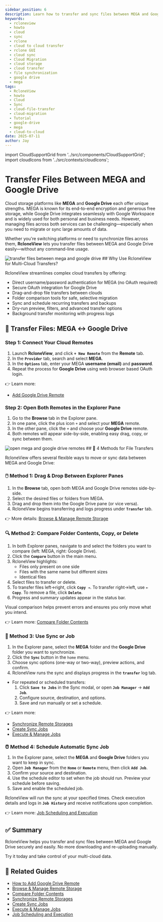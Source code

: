 ```yaml
---
sidebar_position: 6
description: Learn how to transfer and sync files between MEGA and Google Drive using RcloneView—secure, fast, and no command line required.
keywords:
  - rcloneview
  - howto
  - cloud
  - sync
  - rclone
  - cloud to cloud transfer
  - rclone GUI
  - cloud sync
  - Cloud Migration
  - cloud storage
  - cloud transfer
  - file synchronization
  - google drive
  - mega
tags:
  - RcloneView
  - howto
  - Cloud
  - Sync
  - cloud-file-transfer
  - cloud-migration
  - Tutorial
  - google-drive
  - mega
  - cloud-to-cloud
date: 2025-07-11
author: Jay
---
```

import CloudSupportGrid from '../src/components/CloudSupportGrid';
import cloudIcons from '../src/contexts/cloudIcons';


# Transfer Files Between MEGA and Google Drive

Cloud storage platforms like **MEGA** and **Google Drive** each offer unique strengths. MEGA is known for its end-to-end encryption and generous free storage, while Google Drive integrates seamlessly with Google Workspace and is widely used for both personal and business needs. However, managing files across both services can be challenging—especially when you need to migrate or sync large amounts of data.

Whether you're switching platforms or need to synchronize files across them, **RcloneView** lets you transfer files between MEGA and Google Drive easily—without any command-line usage.


<img src="/support/images/en/tutorials/transfer-files-between-mega-and-google-drive.png" alt="transfer files between mega and google drive" class="img-medium img-center" />
## Why Use RcloneView for Multi-Cloud Transfers?

RcloneView streamlines complex cloud transfers by offering:

- Direct username/password authentication for MEGA (no OAuth required)
- Secure OAuth integration for Google Drive
- Drag-and-drop file transfers between clouds
- Folder comparison tools for safe, selective migration
- Sync and schedule recurring transfers and backups
- Dry-run preview, filters, and advanced transfer options
- Background transfer monitoring with progress logs

## 🔄 Transfer Files: MEGA ↔ Google Drive

### Step 1: Connect Your Cloud Remotes

1. Launch **RcloneView**, and click **`+ New Remote`** from the **Remote** tab.  
2. In the **`Provider`** tab, search and select **MEGA**.  
3. In the **`Options`** tab, enter your MEGA **username (email)** and **password**.
4. Repeat the process for **Google Drive** using web browser based OAuth login.

👉 Learn more:  
- [Add Google Drive Remote](/support/howto/#step-2-adding-remote-storage-google-drive-example)

### Step 2: Open Both Remotes in the Explorer Pane

1. Go to the **Browse** tab in the Explorer pane.
2. In one pane, click the plus icon `+` and select your **MEGA** remote.
3. In the other pane, click the `+` and choose your **Google Drive** remote.
4. Both remotes will appear side-by-side, enabling easy drag, copy, or sync between them.

<img src="/support/images/en/tutorials/open-mega-and-google-drive-remotes.png" alt="open mega and google drive remotes" class="img-medium img-center" />
## 📌 4 Methods for File Transfers

RcloneView offers several flexible ways to move or sync data between MEGA and Google Drive:

### 🖱️ Method 1: Drag & Drop Between Explorer Panes

1. In the **Browse** tab, open both MEGA and Google Drive remotes side-by-side.  
2. Select the desired files or folders from MEGA.  
3. Drag and drop them into the Google Drive pane (or vice versa).  
4. RcloneView begins transferring and logs progress under **`Transfer`** tab.

👉 More details: [Browse & Manage Remote Storage](/support/howto/rcloneview-basic/browse-and-manage-remote-storage)

### 🔍 Method 2:  Compare Folder Contents, Copy, or Delete

1. In both Explorer panes, navigate to and select the folders you want to compare (left: MEGA, right: Google Drive).
2. Click the **`Compare`** button in the main menu.
3. RcloneView highlights:
   - Files only present on one side
   - Files with the same name but different sizes
   - Identical files
4. Select files to transfer or delete.
5. To transfer files left→right, click **`Copy →`**. To transfer right→left, use **`← Copy`**. To remove a file, click **`Delete`**.
6. Progress and summary updates appear in the status bar.

Visual comparison helps prevent errors and ensures you only move what you intend.

👉 Learn more: [Compare Folder Contents](/support/howto/rcloneview-basic/compare-folder-contents)

### 🔁 Method 3: Use Sync or Job

1. In the Explorer pane, select the **MEGA** folder and the **Google Drive** folder you want to synchronize.
2. Click the **`Sync`** button in the `home` menu.
3. Choose sync options (one-way or two-way), preview actions, and confirm.
4. RcloneView runs the sync and displays progress in the **`transfer`** log tab.

- For repeated or scheduled transfers:
  1. Click **`Save to Jobs`** in the Sync modal, or open **`Job Manager`** → **`Add Job`**.
  2. Configure source, destination, and options.
  3. Save and run manually or set a schedule.

👉 Learn more:  
- [Synchronize Remote Storages](/support/howto/rcloneview-basic/synchronize-remote-storages)  
- [Create Sync Jobs](/support/howto/rcloneview-basic/create-sync-jobs)  
- [Execute & Manage Jobs](/support/howto/rcloneview-basic/execute-manage-job)

### ⏰ Method 4: Schedule Automatic Sync Job

1. In the Explorer pane, select the **MEGA** and **Google Drive** folders you want to keep in sync.
2. Open **`Job Manager`** from the **`Home`** or **`Remote`** menu, then click **`Add Job`**.
3. Confirm your source and destination.
4. Use the schedule editor to set when the job should run. Preview your schedule before saving.
5. Save and enable the scheduled job.

RcloneView will run the sync at your specified times. Check execution details and logs in **`Job History`** and receive notifications upon completion.

👉 Learn more: [Job Scheduling and Execution](/support/howto/rcloneview-advanced/job-scheduling-and-execution)

## ✅ Summary

RcloneView helps you transfer and sync files between MEGA and Google Drive securely and easily. No more downloading and re-uploading manually.

Try it today and take control of your multi-cloud data.

## 🔗 Related Guides

- [How to Add Google Drive Remote](/support/howto/#step-2-adding-remote-storage-google-drive-example)
- [Browse & Manage Remote Storage](/support/howto/rcloneview-basic/browse-and-manage-remote-storage)
- [Compare Folder Contents](/support/howto/rcloneview-basic/compare-folder-contents)
- [Synchronize Remote Storages](/support/howto/rcloneview-basic/synchronize-remote-storages)
- [Create Sync Jobs](/support/howto/rcloneview-basic/create-sync-jobs)
- [Execute & Manage Jobs](/support/howto/rcloneview-basic/execute-manage-job)
- [Job Scheduling and Execution](/support/howto/rcloneview-advanced/job-scheduling-and-execution)


<CloudSupportGrid />
